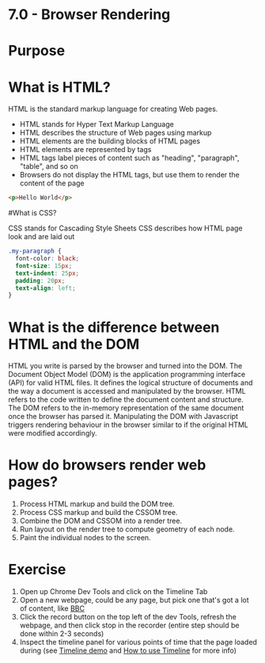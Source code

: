 # 7.0 - Browser Rendering

# Purpose

# What is HTML?

HTML is the standard markup language for creating Web pages.

- HTML stands for Hyper Text Markup Language
- HTML describes the structure of Web pages using markup
- HTML elements are the building blocks of HTML pages
- HTML elements are represented by tags
- HTML tags label pieces of content such as "heading", "paragraph", "table", and so on
- Browsers do not display the HTML tags, but use them to render the content of the page


````HTML
<p>Hello World</p>
````

#What is CSS?

CSS stands for Cascading Style Sheets
CSS describes how HTML page look and are laid out

````CSS
.my-paragraph {
  font-color: black;
  font-size: 15px;
  text-indent: 25px;
  padding: 20px;
  text-align: left;
}
````

# What is the difference between HTML and the DOM

HTML you write is parsed by the browser and turned into the DOM.
The Document Object Model (DOM) is the application programming interface (API) for valid HTML files. It defines the logical structure of documents and the way a document is accessed and manipulated by the browser. 
HTML refers to the code written to define the document content and structure.  The DOM refers to the in-memory representation of the same document once the browser has parsed it.
Manipulating the DOM with Javascript triggers rendering behaviour in the browser similar to if the original HTML were modified accordingly.

# How do browsers render web pages?

1. Process HTML markup and build the DOM tree.
2. Process CSS markup and build the CSSOM tree.
3. Combine the DOM and CSSOM into a render tree.
4. Run layout on the render tree to compute geometry of each node.
5. Paint the individual nodes to the screen.


# Exercise
1. Open up Chrome Dev Tools and click on the Timeline Tab
2. Open a new webpage, could be any page, but pick one that's got a lot of content, like [BBC](www.bbc.com)
3. Click the record button on the top left of the dev Tools, refresh the webpage, and then click stop in the recorder (entire step should be done within 2-3 seconds)
4. Inspect the timeline panel for various points of time that the page loaded during (see [Timeline demo](https://developer.chrome.com/devtools/docs/demos/too-much-layout) and [How to use Timeline](https://developers.google.com/web/tools/chrome-devtools/evaluate-performance/timeline-tool) for more info)

